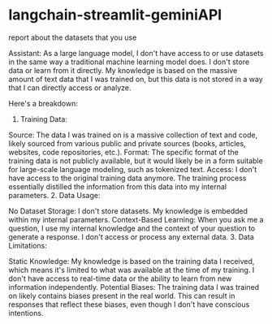 # langchain-streamlit-geminiAPI

report about the datasets that you use

Assistant: As a large language model, I don't have access to or use datasets in the same way a traditional machine learning model does. I don't store data or learn from it directly. My knowledge is based on the massive amount of text data that I was trained on, but this data is not stored in a way that I can directly access or analyze.

Here's a breakdown:

1. Training Data:

Source: The data I was trained on is a massive collection of text and code, likely sourced from various public and private sources (books, articles, websites, code repositories, etc.).
Format: The specific format of the training data is not publicly available, but it would likely be in a form suitable for large-scale language modeling, such as tokenized text.
Access: I don't have access to the original training data anymore. The training process essentially distilled the information from this data into my internal parameters.
2. Data Usage:

No Dataset Storage: I don't store datasets. My knowledge is embedded within my internal parameters.
Context-Based Learning: When you ask me a question, I use my internal knowledge and the context of your question to generate a response. I don't access or process any external data.
3. Data Limitations:

Static Knowledge: My knowledge is based on the training data I received, which means it's limited to what was available at the time of my training. I don't have access to real-time data or the ability to learn from new information independently.
Potential Biases: The training data I was trained on likely contains biases present in the real world. This can result in responses that reflect these biases, even though I don't have conscious intentions.
